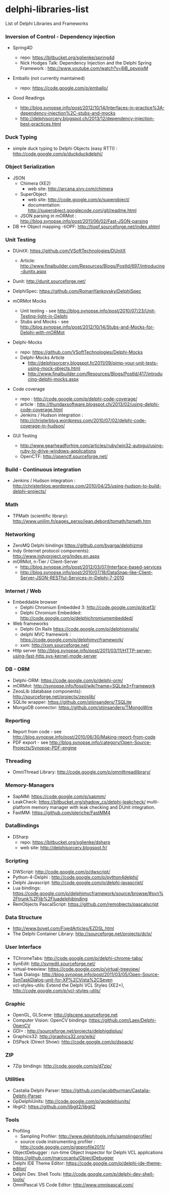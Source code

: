 delphi-libraries-list
=====================

List of Delphi Libraries and Frameworks


### Inversion of Control - Dependency injection

- Spring4D 
  - repo: https://bitbucket.org/sglienke/spring4d
  - Nick Hodges Talk: Dependency Injection and the Delphi Spring Framework : http://www.youtube.com/watch?v=8iB_ppvpjxM

- Emballo (not currently maintained)
  - repo: https://code.google.com/p/emballo/

- Good Readings
  - http://blog.synopse.info/post/2012/10/14/Interfaces-in-practice%3A-dependency-injection%2C-stubs-and-mocks
  - http://delphisorcery.blogspot.ch/2013/12/dependency-injection-best-practices.html

### Duck Typing

- simple duck typing to Delphi Objects (easy RTTI) : http://code.google.com/p/duckduckdelphi/



### Object Serialization

- JSON
  - Chimera (XE2)
    - web site: http://arcana.sivv.com/chimera
  - SuperObject
    - web site: http://code.google.com/p/superobject/
    - documentation: http://superobject.googlecode.com/git/readme.html
  - JSON parsing in mORMot : http://blog.synopse.info/post/2011/06/02/Fast-JSON-parsing
- DB <-> Object mapping
  -tiOPF:  http://tiopf.sourceforge.net/index.shtml



### Unit Testing

- DUnitX: https://github.com/VSoftTechnologies/DUnitX
  - Article: http://www.finalbuilder.com/Resources/Blogs/PostId/697/introducing-dunitx.aspx
- Dunit: http://dunit.sourceforge.net/
- DelphiSpec: https://github.com/RomanYankovsky/DelphiSpec

- mORMot Mocks
  - Unit testing - see http://blog.synopse.info/post/2010/07/23/Unit-Testing-light-in-Delphi
  - Stubs and Mocks - see http://blog.synopse.info/post/2012/10/14/Stubs-and-Mocks-for-Delphi-with-mORMot

- Delphi-Mocks 
  - repo: https://github.com/VSoftTechnologies/Delphi-Mocks
  - Delphi-Mocks Article
    - http://delphisorcery.blogspot.fr/2011/09/pimp-your-unit-tests-using-mock-objects.html
    - http://www.finalbuilder.com/Resources/Blogs/PostId/417/introducing-delphi-mocks.aspx
- Code coverage 
  - repo : http://code.google.com/p/delphi-code-coverage/
  - article : http://thundaxsoftware.blogspot.ch/2013/02/using-delphi-code-coverage.html
  - Jenkins / Hudson integration : http://christerblog.wordpress.com/2010/07/02/delphi-code-coverage-in-hudson/
- GUI Testing
  - http://www.gearheadforhire.com/articles/ruby/win32-autogui/using-ruby-to-drive-windows-applications
  - OpenCTF: http://openctf.sourceforge.net/
 

### Build - Continuous integration

- Jenkins / Hudson integration : http://christerblog.wordpress.com/2010/04/25/using-hudson-to-build-delphi-projects/


### Math

- TPMath (scientific library): http://www.unilim.fr/pages_perso/jean.debord/tpmath/tpmath.htm

### Networking

- ZeroMQ Delphi bindings https://github.com/bvarga/delphizmq
- Indy (Internet protocol components): http://www.indyproject.org/index.en.aspx
- mORMot, n-Tier / Client-Server
  - http://blog.synopse.info/post/2012/03/07/Interface-based-services      
  - http://blog.synopse.info/post/2010/07/18/DataSnap-like-Client-Server-JSON-RESTful-Services-in-Delphi-7-2010

### Internet / Web
- Embeddable browser
  - Delphi Chromium Embedded 3: http://code.google.com/p/dcef3/
  - Delphi Chromium Embedded: http://code.google.com/p/delphichromiumembedded/
- Web frameworks
  - Delphi On Rails https://code.google.com/p/delphionrails/
  - delphi MVC framework : https://code.google.com/p/delphimvcframework/
  - xxm: http://xxm.sourceforge.net/
- Http server http://blog.synopse.info/post/2011/03/11/HTTP-server-using-fast-http.sys-kernel-mode-server 

### DB - ORM

- Delphi-ORM: https://code.google.com/p/delphi-orm/
- mORMot:  http://synopse.info/fossil/wiki?name=SQLite3+Framework
- ZeosLib (database components): http://sourceforge.net/projects/zeoslib/
- SQLite wrapper: https://github.com/stijnsanders/TSQLite
- MongoDB connector: https://github.com/stijnsanders/TMongoWire

### Reporting

  - Report from code - see http://blog.synopse.info/post/2010/06/30/Making-report-from-code
  - PDF export - see http://blog.synopse.info/category/Open-Source-Projects/Synopse-PDF-engine


### Threading

- OmniThread Library: http://code.google.com/p/omnithreadlibrary/
 
### Memory-Managers

- SapMM: https://code.google.com/p/sapmm/
- LeakCheck: https://bitbucket.org/shadow_cs/delphi-leakcheck/ multi-platform memory manager with leak checking and DUnit integration.
- FastMM: https://github.com/pleriche/FastMM4

### DataBindings

- DSharp 
  - repo: https://bitbucket.org/sglienke/dsharp
  - web site: http://delphisorcery.blogspot.fr/


### Scripting

- DWScript: http://code.google.com/p/dwscript/
- Python-4-Delphi : http://code.google.com/p/python4delphi/
- Delphi Javascript: http://code.google.com/p/delphi-javascript/
- Lua bindings: https://code.google.com/p/delphimvcframework/source/browse/#svn%2Ftrunk%2Flib%2Fluadelphibinding
- RemObjects PascalScript: https://github.com/remobjects/pascalscript


### Data Structure

- http://www.boyet.com/FixedArticles/EZDSL.html
- The Delphi Container Library: http://sourceforge.net/projects/dclx/

### User Interface

- TChromeTabs: http://code.google.com/p/delphi-chrome-tabs/
- SynEdit: http://synedit.sourceforge.net/
- virtual-treeview: https://code.google.com/p/virtual-treeview/
- Task Dialogs: http://blog.synopse.info/post/2011/03/05/Open-Source-SynTaskDialog-unit-for-XP%2CVista%2CSeven
- vcl-styles-utils: Extend the Delphi VCL Styles (XE2+), http://code.google.com/p/vcl-styles-utils/ 

### Graphic

- OpenGL, GLScene: http://glscene.sourceforge.net
- Computer Vision: OpenCV bindings :https://github.com/Laex/Delphi-OpenCV
- GDI+ : http://sourceforge.net/projects/delphigdiplus/
- Graphics32: http://graphics32.org/wiki/
- DSPack (Direct Show): http://code.google.com/p/dspack/

### ZIP

- 7Zip bindings: http://code.google.com/p/d7zip/

### Utilities

- Castalia Delphi Parser: https://github.com/jacobthurman/Castalia-Delphi-Parser
- GpDelphiUnits: http://code.google.com/p/gpdelphiunits/
- libgit2: https://github.com/libgit2/libgit2

### Tools
- Profiling
  - Sampling Profiler: http://www.delphitools.info/samplingprofiler/
  - source code instrumenting profiler : http://code.google.com/p/gpprofile2011/
- ObjectDebugger : run-time Object Inspector for Delphi VCL applications https://github.com/marcocantu/ObjectDebugger
- Delphi IDE Theme Editor: https://code.google.com/p/delphi-ide-theme-editor/
- Delphi Dev. Shell Tools: http://code.google.com/p/delphi-dev-shell-tools/
- OmniPascal VS Code Editor: http://www.omnipascal.com/

